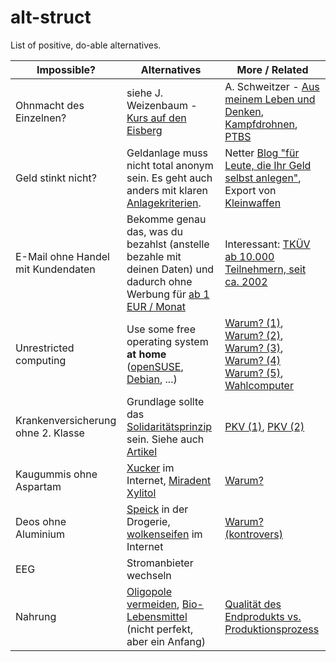 alt-struct
==========

List of positive, do-able alternatives.

| Impossible?  | Alternatives | More / Related |
| -----------  | ------------ | -------------- |
| Ohnmacht des Einzelnen? | siehe J. Weizenbaum - [Kurs auf den Eisberg](http://www.zvab.com/advancedSearch.do?title=%22Kurs+auf+den+Eisberg%22) | A. Schweitzer - [Aus meinem Leben und Denken](http://www.fischerverlage.de/buch/aus_meinem_leben_und_denken/9783596128761), [Kampfdrohnen](https://daserste.ndr.de/panorama/aktuell/drohnen115.html), [PTBS](http://de.wikipedia.org/wiki/Posttraumatische_Belastungsst%C3%B6rung) |
| Geld stinkt nicht? | Geldanlage muss nicht total anonym sein. Es geht auch anders mit klaren [Anlagekriterien](https://www.gls.de/privatkunden/ueber-die-gls-bank/arbeitsweisen/anlage-und-finanzierungsgrundsaetze/). | Netter [Blog "für Leute, die Ihr Geld selbst anlegen"](http://www.finanzwesir.com/), Export von [Kleinwaffen](http://sicherheitspolitik.bpb.de/konventionelle-waffen/hintergrundtexte-m5/kleinwaffen-die-wahren-massenvernichtungswaffen) |
| E-Mail ohne Handel mit Kundendaten | Bekomme genau das, was du bezahlst (anstelle bezahle mit deinen Daten) und dadurch ohne Werbung für [ab 1 EUR / Monat](https://posteo.de) | Interessant: [TKÜV ab 10.000 Teilnehmern, seit ca. 2002](https://de.wikipedia.org/wiki/Telekommunikations-%C3%9Cberwachungsverordnung)    |
| Unrestricted computing | Use some free operating system **at home** ([openSUSE](https://www.opensuse.org/), [Debian](http://www.oreilly.com/openbook/debian/book/ch01_01.html), ...) | [Warum? (1)](http://de.wikipedia.org/wiki/George_Orwell), [Warum? (2)](https://www.google.de/search?q=microsoft+und+nsa&ie=utf-8&oe=utf-8&gws_rd=cr&ei=JxRCVcOOK5TiasGYgVA#q=microsoft+und+nsa), [Warum? (3)](http://de.wikipedia.org/wiki/1984_%28Roman%29), [Warum? (4)](http://de.wikipedia.org/wiki/%C3%9Cberwachungsstaat) [Warum? (5)](https://de.wikipedia.org/wiki/Electronic_Frontier_Foundation), [Wahlcomputer](http://wahlcomputer.ccc.de/) |
| Krankenversicherung ohne 2. Klasse | Grundlage sollte das [Solidaritätsprinzip](https://de.wikipedia.org/wiki/Solidarit%C3%A4tsprinzip) sein. Siehe auch [Artikel](http://www.versicherungsbote.de/id/4801462/Techniker-Krankenkasse-Jens-Baas-Buergerversicherung) | [PKV (1)](http://www.deutschlandradiokultur.de/private-krankenversicherung-rundum-sorglos-paket-oder.976.de.html?dram:article_id=303664), [PKV (2)](http://www.handelsblatt.com/finanzen/vorsorge/versicherung/private-krankenversicherung-was-ihnen-der-vertreter-nicht-sagt/7754958.html) |
| Kaugummis ohne Aspartam | [Xucker](https://www.xucker.de/) im Internet, [Miradent Xylitol](http://www.miradent.de/produkte/xylitol_chewing_gum.php)  | [Warum?](https://de.wikipedia.org/wiki/Aspartam#Gesundheitsfragen) |
| Deos ohne Aluminium | [Speick](http://www.speick.de/en/) in der Drogerie, [wolkenseifen](http://www.wolkenseifen.de/) im Internet  | [Warum? (kontrovers)](https://de.wikipedia.org/wiki/Aluminium#Toxizit.C3.A4t) |
| EEG | Stromanbieter wechseln |  |
| Nahrung | [Oligopole vermeiden](http://www.handelsblatt.com/unternehmen/handel-konsumgueter/kartellamt-warnt-aldi-und-co-nutzen-marktmacht-aus/10748874.html), [Bio-Lebensmittel](https://de.wikipedia.org/wiki/Bio-Lebensmittel) (nicht perfekt, aber ein Anfang) | [Qualität des Endprodukts vs. Produktionsprozess](http://www.supermarktmacht.de/preiskampf/) |
